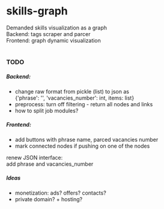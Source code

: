 # skills-graph
  Demanded skills visualization as a graph\
  Backend: tags scraper and parcer\
  Frontend: graph dynamic visualization 

#
### TODO
##### Backend:
* change raw format from pickle (list) to json as \
{'phrase': '', 'vacancies_number': int, items: list}
* preprocess: turn off filtering - return all nodes and links
* how to split job modules?

##### Frontend:
* add buttons with phrase name, parced vacancies number
* mark connected nodes if pushing on one of the nodes

renew JSON interface:\
add phrase and vacancies_number

##### Ideas
* monetization: ads? offers? contacts?
* private domain? + hosting?
